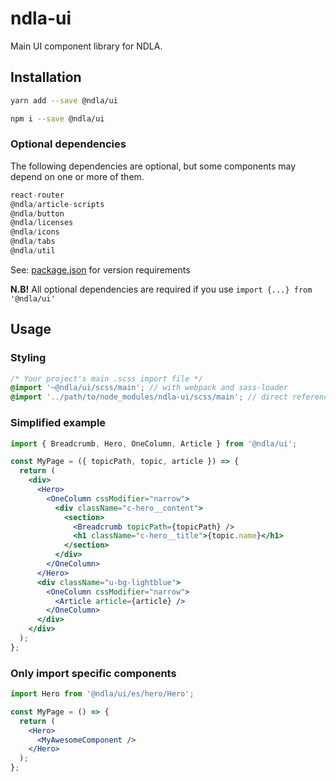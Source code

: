 # ndla-ui

Main UI component library for NDLA.

## Installation

```sh
yarn add --save @ndla/ui
```

```sh
npm i --save @ndla/ui
```

### Optional dependencies

The following dependencies are optional, but some components may depend on one or more of them.

```js
react-router
@ndla/article-scripts
@ndla/button
@ndla/licenses
@ndla/icons
@ndla/tabs
@ndla/util
```

See: [package.json](package.json) for version requirements

**N.B!** All optional dependencies are required if you use `import {...} from '@ndla/ui'`

## Usage

### Styling

```scss
/* Your project's main .scss import file */
@import '~@ndla/ui/scss/main'; // with webpack and sass-loader
@import '../path/to/node_modules/ndla-ui/scss/main'; // direct reference
```

### Simplified example

```jsx
import { Breadcrumb, Hero, OneColumn, Article } from '@ndla/ui';

const MyPage = ({ topicPath, topic, article }) => {
  return (
    <div>
      <Hero>
        <OneColumn cssModifier="narrow">
          <div className="c-hero__content">
            <section>
              <Breadcrumb topicPath={topicPath} />
              <h1 className="c-hero__title">{topic.name}</h1>
            </section>
          </div>
        </OneColumn>
      </Hero>
      <div className="u-bg-lightblue">
        <OneColumn cssModifier="narrow">
          <Article article={article} />
        </OneColumn>
      </div>
    </div>
  );
};
```

### Only import specific components

```jsx
import Hero from '@ndla/ui/es/hero/Hero';

const MyPage = () => {
  return (
    <Hero>
      <MyAwesomeComponent />
    </Hero>
  );
};
```
